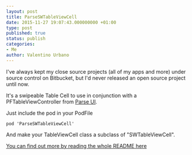 ```yaml
---
layout: post
title: ParseSWTableViewCell
date: 2015-11-27 19:07:43.000000000 +01:00
type: post
published: true
status: publish
categories:
- Me
author: Valentino Urbano 
---
```


I've always kept my close source projects (all of my apps and more) under source control on Bitbucket, but I'd never released an open source project until now.

It's a swipeable Table Cell to use in conjunction with a PFTableViewController from [Parse UI][0].

Just include the pod in your PodFile

    pod 'ParseSWTableViewCell'

And make your TableViewCell class a subclass of "SWTableViewCell".

[You can find out more by reading the whole README here][1]


[0]: https://github.com/ParsePlatform/ParseUI-iOS
[1]: https://github.com/valeIT/SWTableViewCell